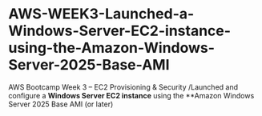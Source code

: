 # AWS-WEEK3-Launched-a-Windows-Server-EC2-instance-using-the-Amazon-Windows-Server-2025-Base-AMI
AWS Bootcamp Week 3 – EC2 Provisioning &amp; Security /Launched and configure a **Windows Server EC2 instance** using the **Amazon Windows Server 2025 Base AMI (or later)
